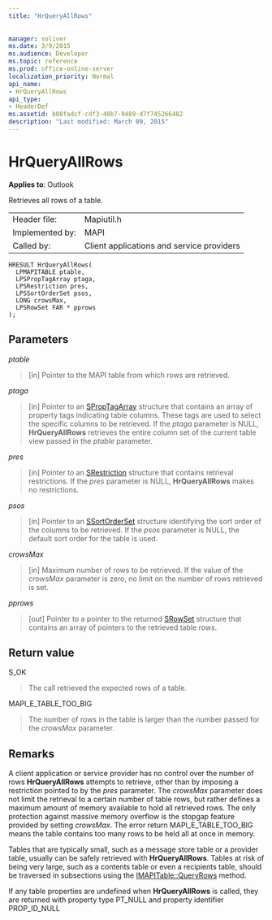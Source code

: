 ```yaml
---
title: "HrQueryAllRows"
 
 
manager: soliver
ms.date: 3/9/2015
ms.audience: Developer
ms.topic: reference
ms.prod: office-online-server
localization_priority: Normal
api_name:
- HrQueryAllRows
api_type:
- HeaderDef
ms.assetid: b08fadcf-cdf3-48b7-9489-d7f745266482
description: "Last modified: March 09, 2015"
---
```


# HrQueryAllRows

  
  
**Applies to**: Outlook 
  
Retrieves all rows of a table. 
  
|||
|:-----|:-----|
|Header file:  <br/> |Mapiutil.h  <br/> |
|Implemented by:  <br/> |MAPI  <br/> |
|Called by:  <br/> |Client applications and service providers  <br/> |
   
```
HRESULT HrQueryAllRows(
  LPMAPITABLE ptable,
  LPSPropTagArray ptaga,
  LPSRestriction pres,
  LPSSortOrderSet psos,
  LONG crowsMax,
  LPSRowSet FAR * pprows
);
```

## Parameters

 _ptable_
  
> [in] Pointer to the MAPI table from which rows are retrieved. 
    
 _ptaga_
  
> [in] Pointer to an [SPropTagArray](sproptagarray.md) structure that contains an array of property tags indicating table columns. These tags are used to select the specific columns to be retrieved. If the  _ptaga_ parameter is NULL, **HrQueryAllRows** retrieves the entire column set of the current table view passed in the  _ptable_ parameter. 
    
 _pres_
  
> [in] Pointer to an [SRestriction](srestriction.md) structure that contains retrieval restrictions. If the  _pres_ parameter is NULL, **HrQueryAllRows** makes no restrictions. 
    
 _psos_
  
> [in] Pointer to an [SSortOrderSet](ssortorderset.md) structure identifying the sort order of the columns to be retrieved. If the  _psos_ parameter is NULL, the default sort order for the table is used. 
    
 _crowsMax_
  
> [in] Maximum number of rows to be retrieved. If the value of the  _crowsMax_ parameter is zero, no limit on the number of rows retrieved is set. 
    
 _pprows_
  
> [out] Pointer to a pointer to the returned [SRowSet](srowset.md) structure that contains an array of pointers to the retrieved table rows. 
    
## Return value

S_OK 
  
> The call retrieved the expected rows of a table. 
    
MAPI_E_TABLE_TOO_BIG 
  
> The number of rows in the table is larger than the number passed for the  _crowsMax_ parameter. 
    
## Remarks

A client application or service provider has no control over the number of rows **HrQueryAllRows** attempts to retrieve, other than by imposing a restriction pointed to by the  _pres_ parameter. The  _crowsMax_ parameter does not limit the retrieval to a certain number of table rows, but rather defines a maximum amount of memory available to hold all retrieved rows. The only protection against massive memory overflow is the stopgap feature provided by setting  _crowsMax_. The error return MAPI_E_TABLE_TOO_BIG means the table contains too many rows to be held all at once in memory. 
  
Tables that are typically small, such as a message store table or a provider table, usually can be safely retrieved with **HrQueryAllRows**. Tables at risk of being very large, such as a contents table or even a recipients table, should be traversed in subsections using the [IMAPITable::QueryRows](imapitable-queryrows.md) method. 
  
If any table properties are undefined when **HrQueryAllRows** is called, they are returned with property type PT_NULL and property identifier PROP_ID_NULL 
  


